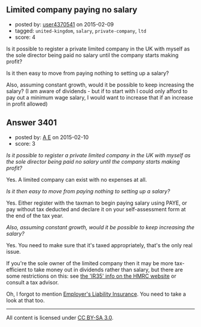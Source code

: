 ## Limited company paying no salary

- posted by: [user4370541](https://stackexchange.com/users/5501289/user4370541) on 2015-02-09
- tagged: `united-kingdom`, `salary`, `private-company`, `ltd`
- score: 4

Is it possible to register a private limited company in the UK with myself as the sole director being paid no salary until the company starts making profit?

Is it then easy to move from paying nothing to setting up a salary?

Also, assuming constant growth, would it be possible to keep increasing the salary? (I am aware of dividends - but if to start with I could only afford to pay out a minimum wage salary, I would want to increase that if an increase in profit allowed)


## Answer 3401

- posted by: [A E](https://stackexchange.com/users/5191744/a-e) on 2015-02-10
- score: 3

<p><em>Is it possible to register a private limited company in the UK with myself as the sole director being paid no salary until the company starts making profit?</em></p>

<p>Yes. A limited company can exist with no expenses at all.</p>

<p><em>Is it then easy to move from paying nothing to setting up a salary?</em></p>

<p>Yes. Either register with the taxman to begin paying salary using PAYE, or pay without tax deducted and declare it on your self-assessment form at the end of the tax year.</p>

<p><em>Also, assuming constant growth, would it be possible to keep increasing the salary?</em></p>

<p>Yes. You need to make sure that it's taxed appropriately, that's the only real issue. </p>

<p>If you're the sole owner of the limited company then it may be more tax-efficient to take money out in dividends rather than salary, but there are some restrictions on this: see <a href="https://www.gov.uk/ir35-find-out-if-it-applies" rel="nofollow">the 'IR35' info on the HMRC website</a> or consult a tax advisor.</p>

<p>Oh, I forgot to mention <a href="https://www.gov.uk/employers-liability-insurance" rel="nofollow">Employer's Liability Insurance</a>. You need to take a look at that too.</p>




---

All content is licensed under [CC BY-SA 3.0](https://creativecommons.org/licenses/by-sa/3.0/).
